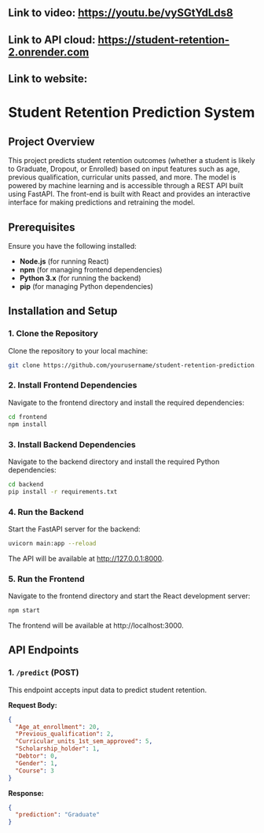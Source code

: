 ## Link to video: https://youtu.be/vySGtYdLds8
## Link to API cloud: https://student-retention-2.onrender.com
## Link to website: 


# Student Retention Prediction System

## Project Overview
This project predicts student retention outcomes (whether a student is likely to Graduate, Dropout, or Enrolled) based on input features such as age, previous qualification, curricular units passed, and more. The model is powered by machine learning and is accessible through a REST API built using FastAPI. The front-end is built with React and provides an interactive interface for making predictions and retraining the model.

## Prerequisites
Ensure you have the following installed:
- **Node.js** (for running React)
- **npm** (for managing frontend dependencies)
- **Python 3.x** (for running the backend)
- **pip** (for managing Python dependencies)

## Installation and Setup

### 1. Clone the Repository
Clone the repository to your local machine:
```bash
git clone https://github.com/yourusername/student-retention-prediction.git
```

### 2. Install Frontend Dependencies
Navigate to the frontend directory and install the required dependencies:
```bash
cd frontend
npm install
```

### 3. Install Backend Dependencies
Navigate to the backend directory and install the required Python dependencies:
```bash
cd backend
pip install -r requirements.txt
```

### 4. Run the Backend
Start the FastAPI server for the backend:
```bash
uvicorn main:app --reload
```
The API will be available at http://127.0.0.1:8000.

### 5. Run the Frontend
Navigate to the frontend directory and start the React development server:
```bash
npm start
```
The frontend will be available at http://localhost:3000.

## API Endpoints

### 1. `/predict` (POST)
This endpoint accepts input data to predict student retention.

**Request Body:**
```json
{
  "Age_at_enrollment": 20,
  "Previous_qualification": 2,
  "Curricular_units_1st_sem_approved": 5,
  "Scholarship_holder": 1,
  "Debtor": 0,
  "Gender": 1,
  "Course": 3
}
```

**Response:**
```json
{
  "prediction": "Graduate"
}
```




